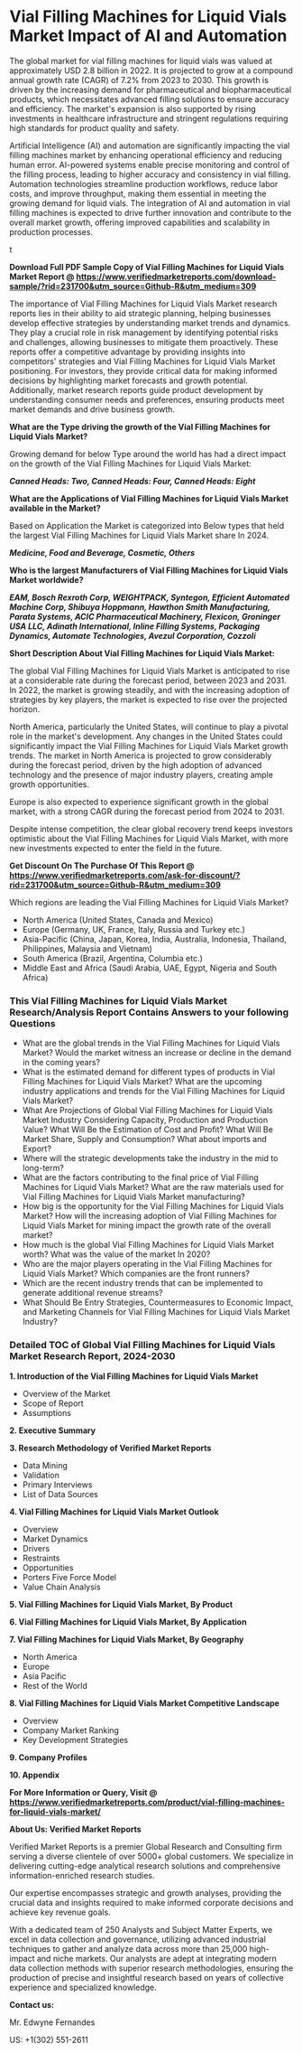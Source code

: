 <meta name="title" content="Global Vial Filling Machines for Liquid Vials Market Impact of AI and Automation"><meta name="description" content="The global market for vial filling machines for liquid vials was valued at approximately USD 2.8 billion in 2022. It is projected to grow at a compound annual growth r"><meta name="title" content="Vial Filling Machines for Liquid Vials Market Size, Share, Scope, Trends, Growth, Opportunities, Analysis, Forecast"><h1>Vial Filling Machines for Liquid Vials Market Impact of AI and Automation</h1><p>The global market for vial filling machines for liquid vials was valued at approximately USD 2.8 billion in 2022. It is projected to grow at a compound annual growth rate (CAGR) of 7.2% from 2023 to 2030. This growth is driven by the increasing demand for pharmaceutical and biopharmaceutical products, which necessitates advanced filling solutions to ensure accuracy and efficiency. The market's expansion is also supported by rising investments in healthcare infrastructure and stringent regulations requiring high standards for product quality and safety.</p><p>Artificial Intelligence (AI) and automation are significantly impacting the vial filling machines market by enhancing operational efficiency and reducing human error. AI-powered systems enable precise monitoring and control of the filling process, leading to higher accuracy and consistency in vial filling. Automation technologies streamline production workflows, reduce labor costs, and improve throughput, making them essential in meeting the growing demand for liquid vials. The integration of AI and automation in vial filling machines is expected to drive further innovation and contribute to the overall market growth, offering improved capabilities and scalability in production processes.</p>t</p><p id="" class=""><strong>Download Full PDF Sample Copy of Vial Filling Machines for Liquid Vials Market Report @ <a href="https://www.verifiedmarketreports.com/download-sample/?rid=231700&utm_source=Github-R&utm_medium=309" target="_blank">https://www.verifiedmarketreports.com/download-sample/?rid=231700&utm_source=Github-R&utm_medium=309</a></strong></p><p>The importance of&nbsp;Vial Filling Machines for Liquid Vials Market research reports lies in their ability to aid strategic planning, helping businesses develop effective strategies by understanding market trends and dynamics. They play a crucial role in risk management by identifying potential risks and challenges, allowing businesses to mitigate them proactively. These reports offer a competitive advantage by providing insights into competitors' strategies and Vial Filling Machines for Liquid Vials Market positioning. For investors, they provide critical data for making informed decisions by highlighting market forecasts and growth potential. Additionally, market research reports guide product development by understanding consumer needs and preferences, ensuring products meet market demands and drive business growth.</p><p><strong>What are the&nbsp;Type driving the growth of the Vial Filling Machines for Liquid Vials Market?</strong></p><p id="" class="">Growing demand for below Type around the world has had a direct impact on the growth of the Vial Filling Machines for Liquid Vials Market:</p><em><strong>Canned Heads: Two, Canned Heads: Four, Canned Heads: Eight</strong></em></p><strong>What are the&nbsp;Applications&nbsp;of Vial Filling Machines for Liquid Vials Market available in the Market?</strong></p><p id="" class="">Based on Application the Market is categorized into Below types that held the largest Vial Filling Machines for Liquid Vials Market share In 2024.</p><em><strong>Medicine, Food and Beverage, Cosmetic, Others</strong></em></p><strong>Who is the largest Manufacturers of Vial Filling Machines for Liquid Vials Market worldwide?</strong></p><p><em><strong>EAM, Bosch Rexroth Corp, WEIGHTPACK, Syntegon, Efficient Automated Machine Corp, Shibuya Hoppmann, Hawthon Smith Manufacturing, Parata Systems, ACIC Pharmaceutical Machinery, Flexicon, Groninger USA LLC, Adinath International, Inline Filling Systems, Packaging Dynamics, Automate Technologies, Avezul Corporation, Cozzoli</strong></em></p><p id="" class=""><strong>Short Description About Vial Filling Machines for Liquid Vials Market:</strong></p><p>The global Vial Filling Machines for Liquid Vials Market is anticipated to rise at a considerable rate during the forecast period, between 2023 and 2031. In 2022, the market is growing steadily, and with the increasing adoption of strategies by key players, the market is expected to rise over the projected horizon.</p><p>North America, particularly the United States, will continue to play a pivotal role in the market's development. Any changes in the United States could significantly impact the Vial Filling Machines for Liquid Vials Market growth trends. The market in North America is projected to grow considerably during the forecast period, driven by the high adoption of advanced technology and the presence of major industry players, creating ample growth opportunities.</p><p>Europe is also expected to experience significant growth in the global market, with a strong CAGR during the forecast period from 2024 to 2031.</p><p>Despite intense competition, the clear global recovery trend keeps investors optimistic about the Vial Filling Machines for Liquid Vials Market, with more new investments expected to enter the field in the future.</p><p id="" class=""><strong>Get Discount On The Purchase Of This Report @ <a href="https://www.verifiedmarketreports.com/ask-for-discount/?rid=231700&utm_source=Github-R&utm_medium=309" target="_blank">https://www.verifiedmarketreports.com/ask-for-discount/?rid=231700&utm_source=Github-R&utm_medium=309</a></strong></p>Which regions are leading the Vial Filling Machines for Liquid Vials Market?</p><ul><li>North America (United States, Canada and Mexico)</li><li>Europe (Germany, UK, France, Italy, Russia and Turkey etc.)</li><li>Asia-Pacific (China, Japan, Korea, India, Australia, Indonesia, Thailand, Philippines, Malaysia and Vietnam)</li><li>South America (Brazil, Argentina, Columbia etc.)</li><li>Middle East and Africa (Saudi Arabia, UAE, Egypt, Nigeria and South Africa)</li></ul><h3 id="" class="">This Vial Filling Machines for Liquid Vials Market Research/Analysis Report Contains Answers to your following Questions</h3><ul><li>What are the global trends in the Vial Filling Machines for Liquid Vials Market? Would the market witness an increase or decline in the demand in the coming years?</li><li>What is the estimated demand for different types of products in Vial Filling Machines for Liquid Vials Market? What are the upcoming industry applications and trends for the Vial Filling Machines for Liquid Vials Market?</li><li>What Are Projections of Global Vial Filling Machines for Liquid Vials Market Industry Considering Capacity, Production and Production Value? What Will Be the Estimation of Cost and Profit? What Will Be Market Share, Supply and Consumption? What about imports and Export?</li><li>Where will the strategic developments take the industry in the mid to long-term?</li><li>What are the factors contributing to the final price of Vial Filling Machines for Liquid Vials Market? What are the raw materials used for Vial Filling Machines for Liquid Vials Market manufacturing?</li><li>How big is the opportunity for the Vial Filling Machines for Liquid Vials Market? How will the increasing adoption of Vial Filling Machines for Liquid Vials Market for mining impact the growth rate of the overall market?</li><li>How much is the global Vial Filling Machines for Liquid Vials Market worth? What was the value of the market In 2020?</li><li>Who are the major players operating in the Vial Filling Machines for Liquid Vials Market? Which companies are the front runners?</li><li>Which are the recent industry trends that can be implemented to generate additional revenue streams?</li><li>What Should Be Entry Strategies, Countermeasures to Economic Impact, and Marketing Channels for Vial Filling Machines for Liquid Vials Market Industry?</li></ul><h3 id="" class="">Detailed TOC of Global Vial Filling Machines for Liquid Vials Market Research Report, 2024-2030</h3><p id="" class=""><strong>1. Introduction of the Vial Filling Machines for Liquid Vials Market</strong></p><ul><li>Overview of the Market</li><li>Scope of Report</li><li>Assumptions</li></ul><p id="" class=""><strong>2. Executive Summary</strong></p><p id="" class=""><strong>3. Research Methodology of Verified Market Reports</strong></p><ul><li>Data Mining</li><li>Validation</li><li>Primary Interviews</li><li>List of Data Sources</li></ul><p id="" class=""><strong>4. Vial Filling Machines for Liquid Vials Market Outlook</strong></p><ul><li>Overview</li><li>Market Dynamics</li><li>Drivers</li><li>Restraints</li><li>Opportunities</li><li>Porters Five Force Model</li><li>Value Chain Analysis</li></ul><p id="" class=""><strong>5. Vial Filling Machines for Liquid Vials Market, By Product</strong></p><p id="" class=""><strong>6. Vial Filling Machines for Liquid Vials Market, By Application</strong></p><p id="" class=""><strong>7. Vial Filling Machines for Liquid Vials Market, By Geography</strong></p><ul><li>North America</li><li>Europe</li><li>Asia Pacific</li><li>Rest of the World</li></ul><p id="" class=""><strong>8. Vial Filling Machines for Liquid Vials Market Competitive Landscape</strong></p><ul><li>Overview</li><li>Company Market Ranking</li><li>Key Development Strategies</li></ul><p id="" class=""><strong>9. Company Profiles</strong></p><p id="" class=""><strong>10. Appendix</strong></p><p id="" class=""><strong>For More Information or Query, Visit @ <a href="https://www.verifiedmarketreports.com/product/vial-filling-machines-for-liquid-vials-market/" target="_blank">https://www.verifiedmarketreports.com/product/vial-filling-machines-for-liquid-vials-market/</a></strong></p><p id="" class=""><strong>About Us: Verified Market Reports</strong></p><p id="" class="">Verified Market Reports is a premier Global Research and Consulting firm serving a diverse clientele of over 5000+ global customers. We specialize in delivering cutting-edge analytical research solutions and comprehensive information-enriched research studies.</p><p id="" class="">Our expertise encompasses strategic and growth analyses, providing the crucial data and insights required to make informed corporate decisions and achieve key revenue goals.</p><p id="" class="">With a dedicated team of 250 Analysts and Subject Matter Experts, we excel in data collection and governance, utilizing advanced industrial techniques to gather and analyze data across more than 25,000 high-impact and niche markets. Our analysts are adept at integrating modern data collection methods with superior research methodologies, ensuring the production of precise and insightful research based on years of collective experience and specialized knowledge.</p><p id="" class=""><strong>Contact us:</strong></p><p id="" class="">Mr. Edwyne Fernandes</p><p id="" class="">US: +1(302) 551-2611</p>